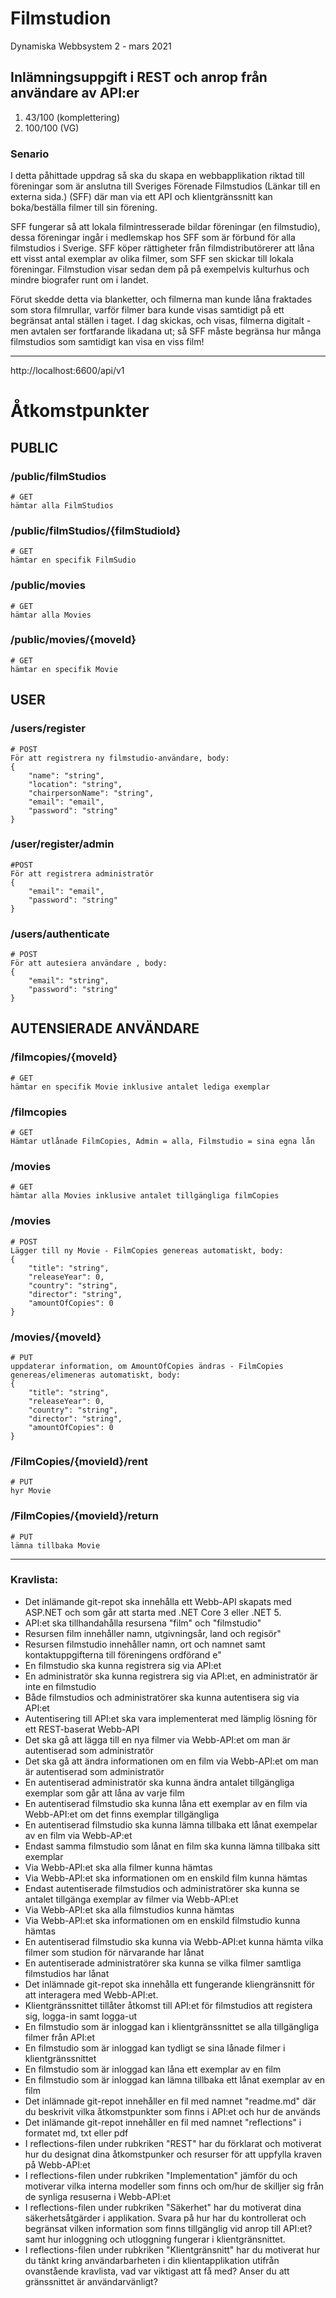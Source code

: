 # Filmstudion
Dynamiska Webbsystem 2 - mars 2021
## Inlämningsuppgift i REST och anrop från användare av API:er
1.  43/100 (komplettering)
2.  100/100 (VG) 
### Senario
I detta påhittade uppdrag så ska du skapa en webbapplikation riktad till föreningar som är anslutna till Sveriges Förenade Filmstudios (Länkar till en externa sida.) (SFF) där man via ett API och klientgränssnitt kan boka/beställa filmer till sin förening.

SFF fungerar så att lokala filmintresserade bildar föreningar (en filmstudio), dessa föreningar ingår i medlemskap hos SFF som är förbund för alla filmstudios i Sverige. SFF köper rättigheter från filmdistributörerer att låna ett visst antal exemplar av olika filmer, som SFF sen skickar till lokala föreningar. Filmstudion visar sedan dem på på exempelvis kulturhus och mindre biografer runt om i landet.

Förut skedde detta via blanketter, och filmerna man kunde låna fraktades som stora filmrullar, varför filmer bara kunde visas samtidigt på ett begränsat antal ställen i taget. I dag skickas, och visas, filmerna digitalt - men avtalen ser fortfarande likadana ut; så SFF måste begränsa hur många filmstudios som samtidigt kan visa en viss film!
________________________________________________________________________________________________________________________________________________________________________________
http://localhost:6600/api/v1
# Åtkomstpunkter
## PUBLIC
### /public/filmStudios
    # GET 
    hämtar alla FilmStudios
### /public/filmStudios/{filmStudioId}
    # GET 
    hämtar en specifik FilmSudio
### /public/movies
    # GET 
    hämtar alla Movies
### /public/movies/{moveId}
    # GET 
    hämtar en specifik Movie

## USER
### /users/register
    # POST
    För att registrera ny filmstudio-användare, body:
    {
        "name": "string",
        "location": "string",
        "chairpersonName": "string",
        "email": "email",
        "password": "string"
    }
### /user/register/admin
    #POST
    För att registrera administratör
    {
        "email": "email",
        "password": "string"
    }
    
### /users/authenticate
    # POST
    För att autesiera användare , body:
    {
        "email": "string",
        "password": "string"
    }

## AUTENSIERADE ANVÄNDARE
### /filmcopies/{moveId}
    # GET 
    hämtar en specifik Movie inklusive antalet lediga exemplar
    
### /filmcopies
    # GET 
    Hämtar utlånade FilmCopies, Admin = alla, Filmstudio = sina egna lån
    
###  /movies
    # GET
    hämtar alla Movies inklusive antalet tillgängliga filmCopies
    
###  /movies
    # POST 
    Lägger till ny Movie - FilmCopies genereas automatiskt, body: 
    {
        "title": "string",
        "releaseYear": 0,
        "country": "string",
        "director": "string",
        "amountOfCopies": 0
    }

### /movies/{moveId}
    # PUT 
    uppdaterar information, om AmountOfCopies ändras - FilmCopies genereas/elimeneras automatiskt, body:
    {
        "title": "string",
        "releaseYear": 0,
        "country": "string",
        "director": "string",
        "amountOfCopies": 0
    }

### /FilmCopies/{movieId}/rent
    # PUT 
    hyr Movie
    
### /FilmCopies/{movieId}/return
    # PUT 
    lämna tillbaka Movie
_______________________________________________________________________________________________________________________________________________________________________________

### Kravlista:
* Det inlämande git-repot ska innehålla ett Webb-API skapats med ASP.NET och som går att starta med .NET Core 3 eller .NET 5.
* API:et ska tillhandahålla resursena "film" och "filmstudio"
* Resursen film innehåller namn, utgivningsår, land och regisör"
* Resursen filmstudio innehåller namn, ort och namnet samt kontaktuppgifterna till föreningens ordförand e"
* En filmstudio ska kunna registrera sig via API:et
* En administratör ska kunna registrera sig via API:et, en administratör är inte en filmstudio
* Både filmstudios och administratörer ska kunna autentisera sig via API:et
* Autentisering till API:et ska vara implementerat med lämplig lösning för ett REST-baserat Webb-API
* Det ska gå att lägga till en nya filmer via Webb-API:et om man är autentiserad som administratör
* Det ska gå att ändra informationen om en film via Webb-API:et om man är autentiserad som administratör
* En autentiserad administratör ska kunna ändra antalet tillgängliga exemplar som går att låna av varje film
* En autentiserad filmstudio ska kunna låna ett exemplar av en film via Webb-API:et om det finns exemplar tillgängliga
* En autentiserad filmstudio ska kunna lämna tillbaka ett lånat exempelar av en film via Webb-AP:et
* Endast samma filmstudio som lånat en film ska kunna lämna tillbaka sitt exemplar
* Via Webb-API:et ska alla filmer kunna hämtas
* Via Webb-API:et ska informationen om en enskild film kunna hämtas
* Endast autentiserade filmstudios och administratörer ska kunna se antalet tillgänga exemplar av filmer via Webb-API:et
* Via Webb-API:et ska alla filmstudios kunna hämtas
* Via Webb-API:et ska informationen om en enskild filmstudio kunna hämtas
* En autentiserad filmstudio ska kunna via Webb-API:et kunna hämta vilka filmer som studion för närvarande har lånat
* En autentiserade administratörer ska kunna se vilka filmer samtliga filmstudios har lånat
* Det inlämnade git-repot ska innehålla ett fungerande kliengränsnitt för att interagera med Webb-API:et.
* Klientgränssnittet tillåter åtkomst till API:et för filmstudios att registera sig, logga-in samt logga-ut
* En filmstudio som är inloggad kan i klientgränssnittet se alla tillgängliga filmer från API:et
* En filmstudio som är inloggad kan tydligt se sina lånade filmer i klientgränssnittet
* En filmstudio som är inloggad kan låna ett exemplar av en film
* En filmstudio som är inloggad kan lämna tillbaka ett lånat exemplar av en film
* Det inlämnade git-repot innehåller en fil med namnet "readme.md" där du beskrivit vilka åtkomstpunkter som finns i API:et och hur de används
* Det inlämande git-repot innehåller en fil med namnet "reflections" i formatet md, txt eller pdf
* I reflections-filen under rubkriken "REST" har du förklarat och motiverat hur du designat dina åtkomstpunker och resurser för att uppfylla kraven på Webb-API:et
* I reflections-filen under rubkriken "Implementation" jämför du och motiverar vilka interna modeller som finns och om/hur de skilljer sig från de synliga resuserna i Webb-API:et
* I reflections-filen under rubkriken "Säkerhet" har du motiverat dina säkerhetsåtgärder i applikation. Svara på hur har du kontrollerat och begränsat vilken information som
finns tillgänglig vid anrop till API:et? samt hur inloggning och utloggning fungerar i klientgränsnittet.
* I reflections-filen under rubkriken "Klientgränsnitt" har du motiverat hur du tänkt kring användarbarheten i din klientapplikation utifrån ovanstående kravlista, vad var
viktigast att få med? Anser du att gränssnittet är användarvänligt?
